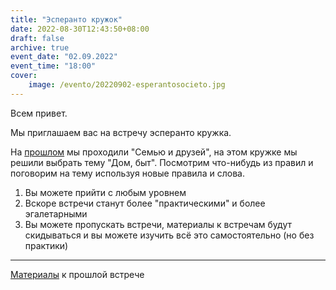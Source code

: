 ```yaml
---
title: "Эсперанто кружок"
date: 2022-08-30T12:43:50+08:00
draft: false
archive: true
event_date: "02.09.2022"
event_time: "18:00"
cover: 
    image: /evento/20220902-esperantosocieto.jpg
---
```

Всем привет.

Мы приглашаем вас на встречу эсперанто кружка.

На [прошлом](/evento/20220819-espero/) мы проходили "Семью и друзей", на этом кружке мы решили выбрать тему "Дом, быт". Посмотрим что-нибудь из правил и поговорим на тему используя новые правила и слова.

1. Вы можете прийти с любым уровнем
1. Вскоре встречи станут более "практическими" и более эгалетарными
1. Вы можете пропускать встречи, материалы к встречам будут скидываться и вы можете изучить всё это самостоятельно (но без практики)
---
[Материалы](https://cryptpad.fr/file/#/2/file/XT4apZni7FC-yc9HffpSG9Kv/) к прошлой встрече